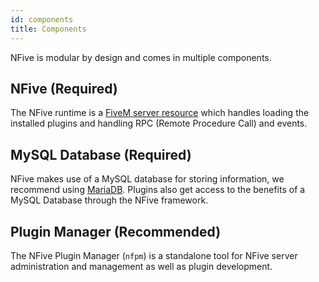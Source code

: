 ```yaml
---
id: components
title: Components
---
```


NFive is modular by design and comes in multiple components.

## NFive (Required)

The NFive runtime is a [FiveM server resource](https://docs.fivem.net/resources/) which handles loading the installed plugins and handling RPC (Remote Procedure Call) and events.

## MySQL Database (Required)

NFive makes use of a MySQL database for storing information, we recommend using [MariaDB](https://mariadb.org/). Plugins also get access to the benefits of a MySQL Database through the NFive framework.

## Plugin Manager (Recommended)

The NFive Plugin Manager (`nfpm`) is a standalone tool for NFive server administration and management as well as plugin development.
